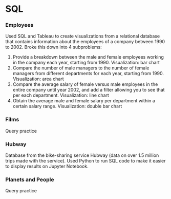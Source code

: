 # SQL

### Employees
Used SQL and Tableau to create visualizations from a relational database that contains information about the employees of a company between 1990 to 2002. Broke this down into 4 subproblems: <br>
1. Provide a breakdown between the male and female employees working in the company each year, starting from 1990. Visualization: bar chart
2. Compare the number of male managers to the number of female managers from different departments for each year, starting from 1990. Visualization: area chart
3. Compare the average salary of female versus male employees in the entire company until year 2002, and add a filter allowing you to see that per each department. Visualization: line chart
4. Obtain the average male and female salary per department within a certain salary range. Visualization: double bar chart

### Films
Query practice

### Hubway
Database from the bike-sharing service Hubway (data on over 1.5 million trips made with the service). Used Python to run SQL code to make it easier to display results on Jupyter Notebook.

### Planets and People
Query practice
